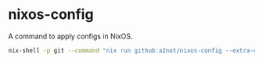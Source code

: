# nixos-config

A command to apply configs in NixOS.

```bash
nix-shell -p git --command "nix run github:a2not/nixos-config --extra-experimental-features nix-command --extra-experimental-features flakes"
```

